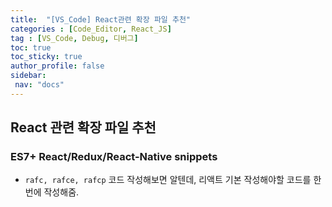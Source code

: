 ```yaml
---
title:  "[VS_Code] React관련 확장 파일 추천"  
categories : [Code_Editor, React_JS]
tag : [VS_Code, Debug, 디버그]  
toc: true  
toc_sticky: true  
author_profile: false  
sidebar:  
 nav: "docs"    
---
```




## React 관련 확장 파일 추천

### ES7+ React/Redux/React-Native snippets

* `rafc, rafce, rafcp` 코드 작성해보면 알텐데, 리액트 기본 작성해야할 코드를 한번에 작성해줌. 


